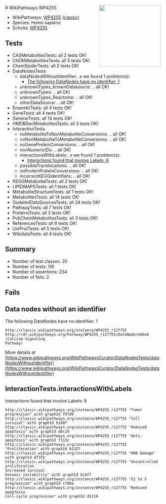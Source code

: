 <img style="float: right; width: 200px" src="https://upload.wikimedia.org/wikipedia/commons/thumb/8/83/Wplogo_with_text_500.png/640px-Wplogo_with_text_500.png" />
# WikiPathways WP4255

* WikiPathways: [WP4255](https://wikipathways.org/pathways/WP4255) ([classic](https://classic.wikipathways.org/instance/WP4255))
* Species: Homo sapiens
* Scholia: [WP4255](https://scholia.toolforge.org/wikipathways/WP4255)
## Tests
* CASMetabolitesTests: all 2 tests OK!
* ChEBIMetabolitesTests: all 5 tests OK!
* ChemSpiderTests: all 2 tests OK!
* DataNodesTests
    * dataNodesWithoutIdentifier: .x we found 1 problem(s):
        * [The following DataNodes have no identifier: 1](#d2d32fa0)
    * unknownTypes_knownDatasource: .. all OK!
    * unknownTypes: .. all OK!
    * unknownTypes_Reactome: .. all OK!
    * otherDataSource: .. all OK!
* EnsemblTests: all 4 tests OK!
* GeneTests: all 4 tests OK!
* GeneralTests: all 14 tests OK!
* HMDBSecMetabolitesTests: all 3 tests OK!
* InteractionTests
    * noMetaboliteToNonMetaboliteConversions: .. all OK!
    * noNonMetaboliteToMetaboliteConversions: .. all OK!
    * noGeneProteinConversions: .. all OK!
    * nonNumericIDs: .. all OK!
    * interactionsWithLabels: .x we found 1 problem(s):
        * [Interactions found that involve Labels: 9](#630d2680)
    * possibleTranslocations: .. all OK!
    * noProteinProteinConversions: .. all OK!
    * incorrectKEGGIdentifiers: .. all OK!
* KEGGMetaboliteTests: all 2 tests OK!
* LIPIDMAPSTests: all 1 tests OK!
* MetaboliteStructureTests: all 1 tests OK!
* MetabolitesTests: all 14 tests OK!
* OudatedDataSourcesTests: all 24 tests OK!
* PathwayTests: all 7 tests OK!
* ProteinsTests: all 2 tests OK!
* PubChemMetabolitesTests: all 3 tests OK!
* ReferencesTests: all 6 tests OK!
* UniProtTests: all 5 tests OK!
* WikidataTests: all 4 tests OK!


## Summary

* Number of test classes: 20
* Number of tests: 116
* Number of assertions: 234
* Number of fails: 2

## Fails

<a name="d2d32fa0" />

## Data nodes without an identifier

The following DataNodes have no identifier: 1
```
http://classic.wikipathways.org/instance/WP4255_r127755 http://rdf.wikipathways.org/Pathway/WP4255_r127755/DataNode/e66e6 (Calcium Signaling 
Pathway)
```

More details at [https://www.wikipathways.org/WikiPathwaysCurator/DataNodesTests/dataNodesWithoutIdentifier](https://www.wikipathways.org/WikiPathwaysCurator/DataNodesTests/dataNodesWithoutIdentifier)

<a name="630d2680" />

## InteractionTests.interactionsWithLabels

Interactions found that involve Labels: 9
```
http://classic.wikipathways.org/instance/WP4255_r127755 "Tumor progression" with graphId f97d0
http://classic.wikipathways.org/instance/WP4255_r127755 "Cell survival" with graphId b1d8f
http://classic.wikipathways.org/instance/WP4255_r127755 "Reduced apoptosis" with graphId d0c19
http://classic.wikipathways.org/instance/WP4255_r127755 "Anti-apoptosis" with graphId f113c
http://classic.wikipathways.org/instance/WP4255_r127755 "Proliferation" with graphId b1327
http://classic.wikipathways.org/instance/WP4255_r127755 "DNA Damage" with graphId d73fb
http://classic.wikipathways.org/instance/WP4255_r127755 "Uncontrolled proliferation
Increased survival
Genomic instability" with graphId bcbf7
http://classic.wikipathways.org/instance/WP4255_r127755 "G1 to S progression" with graphId cf80a
http://classic.wikipathways.org/instance/WP4255_r127755 "Reduced apoptosis
Cell-cycle progression" with graphId d5119
```

